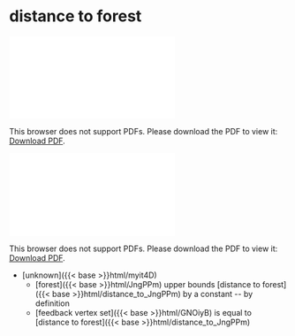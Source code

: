 # distance to forest




<object data="../local_distance_to_JngPPm.pdf" type="application/pdf" width="100%" height="480px"><embed src="../local_distance_to_JngPPm.pdf"><p>This browser does not support PDFs. Please download the PDF to view it: <a href="../local_distance_to_JngPPm.pdf">Download PDF</a>.</p></embed></object>


<object data="../inclusions_distance_to_JngPPm.pdf" type="application/pdf" width="100%" height="480px"><embed src="../inclusions_distance_to_JngPPm.pdf"><p>This browser does not support PDFs. Please download the PDF to view it: <a href="../inclusions_distance_to_JngPPm.pdf">Download PDF</a>.</p></embed></object>

*  [unknown]({{< base >}}html/myit4D)
    * [forest]({{< base >}}html/JngPPm) upper bounds [distance to forest]({{< base >}}html/distance_to_JngPPm) by a constant -- by definition
    * [feedback vertex set]({{< base >}}html/GNOiyB) is equal to [distance to forest]({{< base >}}html/distance_to_JngPPm)